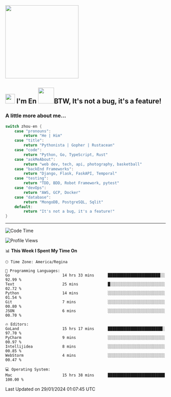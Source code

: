 <img align='center' src="https://media.giphy.com/media/GP1TJJSV4Ys1r64q2A/giphy.gif" width="230">

<h2><img src="https://emojis.slackmojis.com/emojis/images/1531849430/4246/blob-sunglasses.gif?1531849430" width="30"/> I'm En <img src="https://media.giphy.com/media/12oufCB0MyZ1Go/giphy.gif" width="50">BTW, It's not a bug, it's a feature!</h2>


<!-- <img align='right' src="https://media.giphy.com/media/M9gbBd9nbDrOTu1Mqx/giphy.gif" width="230"> -->


### A little more about me... 
<!--
```javascript
const zhou-en = {
    pronouns: "He" | "Him",
    title: "Pythonista" | "Gopher" | "Rustacean",
    code: ["Python", "Go", "Rust", "TypeScript"],
    askMeAbout: ["web dev", "tech", "app dev", "photography"],
    technologies: {
        backEnd: {
            python: ["Django", "Flask", "FaskAPI"],
            go: []
        },
        scraping: ["selenium", "scrapy", "spider"],
        testing: ["Robot Framework"],
        devOps: ["AWS", "Docker", "GCP", "Nginx"],
        databases: ["mongo", "postgresql", "sqlite"],
        misc: ["Firebase", "Heroku"]
    },
    architecture: ["Event Driven Architecture", "Microservices"],
    currentFocus: ["Temporal", "Rust"],
    funFact: "It's not a bug, it's a feature!"
};
```
  -->

```go
switch zhou-en {
    case "pronouns":
        return "He | Him"
    case "title":
        return "Pythonista | Gopher | Rustacean"
    case "code":
        return "Python, Go, TypeScript, Rust"
    case "askMeAbout":
        return "web dev, tech, api, photography, basketball"
    case "backEnd Frameworks":
        return "Django, Flask, FaskAPI, Temporal"
    case "testing":
        return "TDD, BDD, Robot Framework, pytest"
    case "devOps":
        return "AWS, GCP, Docker"
    case "database":
        return "MongoDB, PostgreSQL, Sqlit"
    default:
        return "It's not a bug, it's a feature!"
}
```




---
<!--START_SECTION:waka-->
![Code Time](http://img.shields.io/badge/Code%20Time-1%2C193%20hrs%2039%20mins-blue)

![Profile Views](http://img.shields.io/badge/Profile%20Views-0-blue)

📊 **This Week I Spent My Time On** 

```text
🕑︎ Time Zone: America/Regina

💬 Programming Languages: 
Go                       14 hrs 33 mins      ███████████████████████░░   92.99 % 
Text                     25 mins             █░░░░░░░░░░░░░░░░░░░░░░░░   02.72 % 
Python                   14 mins             ░░░░░░░░░░░░░░░░░░░░░░░░░   01.54 % 
Git                      7 mins              ░░░░░░░░░░░░░░░░░░░░░░░░░   00.80 % 
JSON                     6 mins              ░░░░░░░░░░░░░░░░░░░░░░░░░   00.70 % 

🔥 Editors: 
GoLand                   15 hrs 17 mins      ████████████████████████░   97.70 % 
PyCharm                  9 mins              ░░░░░░░░░░░░░░░░░░░░░░░░░   00.97 % 
Intellijidea             8 mins              ░░░░░░░░░░░░░░░░░░░░░░░░░   00.85 % 
WebStorm                 4 mins              ░░░░░░░░░░░░░░░░░░░░░░░░░   00.47 % 

💻 Operating System: 
Mac                      15 hrs 38 mins      █████████████████████████   100.00 % 
```


 Last Updated on 29/01/2024 01:07:45 UTC
<!--END_SECTION:waka-->
